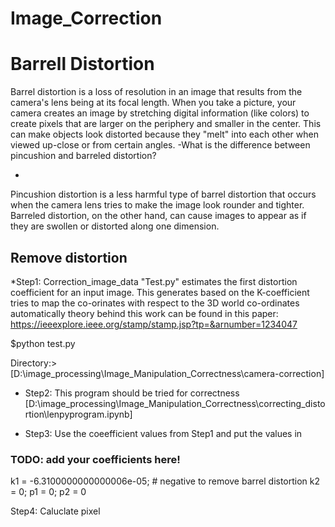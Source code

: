 # Image_Correction


# Barrell Distortion 

Barrel distortion is a loss of resolution in an image that results from the camera's lens being at its focal length. When you take a picture, your camera creates an image by stretching digital information (like colors) to create pixels that are larger on the periphery and smaller in the center. 
This can make objects look distorted because they "melt" into each other when viewed up-close or from certain angles.
-What is the difference between pincushion and barreled distortion? 

-

Pincushion distortion is a less harmful type of barrel distortion that occurs when the camera lens tries to make the image look rounder and tighter. Barreled distortion, on the other hand, can cause images to appear as if they are swollen or distorted along one dimension.

## Remove distortion 


*Step1: Correction_image_data "Test.py" estimates the first distortion coefficient for an input image. This generates based on the K-coefficient tries to map the co-orinates with respect to the 3D world co-ordinates automatically
theory behind this work can be found in this paper: 
https://ieeexplore.ieee.org/stamp/stamp.jsp?tp=&arnumber=1234047


$python test.py 


Directory:> [D:\image_processing\Image_Manipulation_Correctness\camera-correction]
	
* Step2: This program should be tried for correctness
[D:\image_processing\Image_Manipulation_Correctness\correcting_distortion\lenpyprogram.ipynb]

* Step3: Use the coeefficient values from Step1 and put the values in 

### TODO: add your coefficients here!
k1 = -6.3100000000000006e-05; # negative to remove barrel distortion
k2 = 0;
p1 = 0;
p2 = 0


Step4: Caluclate pixel
